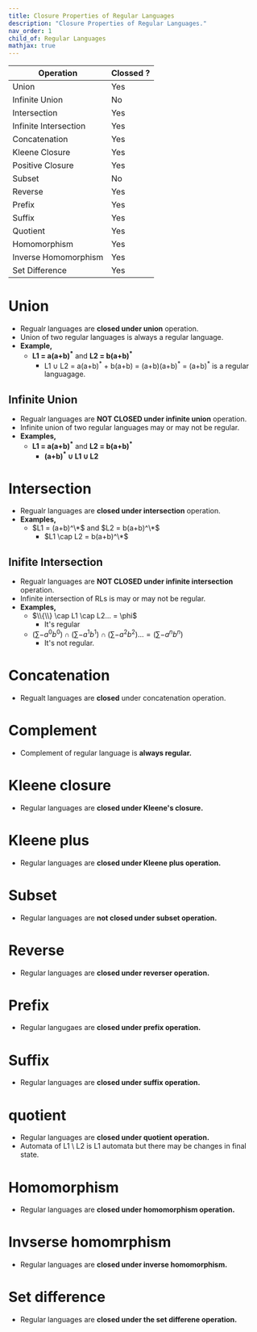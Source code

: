 ```yaml
---
title: Closure Properties of Regular Languages
description: "Closure Properties of Regular Languages."
nav_order: 1
child_of: Regular Languages
mathjax: true
---
```



|Operation|Clossed ?|
|-|-|
|Union|Yes|
|Infinite Union|No|
|Intersection|Yes|
|Infinite Intersection|Yes|
|Concatenation|Yes|
|Kleene Closure|Yes|
|Positive Closure|Yes|
|Subset|No|
|Reverse|Yes|
|Prefix|Yes|
|Suffix|Yes|
|Quotient|Yes|
|Homomorphism|Yes|
|Inverse Homomorphism|Yes|
|Set Difference|Yes|

# Union

- Regualr languages are **closed under union** operation. 
- Union of two regular languages is always a regular language.
- **Example,**
    - **L1 = a(a+b)<sup>*</sup>** and **L2 = b(a+b)<sup>*</sup>**
        - L1 ∪ L2 = a(a+b)<sup>\*</sup> + b(a+b) = (a+b)(a+b)<sup>\*</sup> = (a+b)<sup>*</sup> is a regular languagage.

## Infinite Union

- Regualr languages are **NOT CLOSED under infinite union** operation.
- Infinite union of two regular languages may or may not be regular.
- **Examples,**
    - **L1 = a(a+b)<sup>*</sup>** and **L2 = b(a+b)<sup>*</sup>**
        - **(a+b)<sup>\*</sup> ∪ L1 ∪ L2**

# Intersection

- Regualr languages are **closed under intersection** operation.
- **Examples,**
    - $L1 = (a+b)^\*$ and $L2 = b(a+b)^\*$
        - $L1 \cap L2 = b(a+b)^\*$


## Inifite Intersection

- Regualr languages are **NOT CLOSED under infinite intersection** operation.
- Infinite intersection of RLs is may or may not be regular.
- **Examples,**
    - $\\{\\} \cap L1 \cap L2... = \phi$
        - It's regular
    - $(\sum - a^0b^0) \cap (\sum - a^1b^1) \cap (\sum - a^2b^2) ... = (\sum - a^nb^n)$
        - It's not regular.

# Concatenation

- Regualt languages are **closed** under concatenation operation.

# Complement

- Complement of regular language is **always regular.**

# Kleene closure

- Regular languages are **closed under Kleene's closure.**

# Kleene plus

- Regular languages are **closed under Kleene plus operation.**

# Subset

- Regular languages are **not closed under subset operation.**

# Reverse

- Regular languages are **closed under reverser operation.**

# Prefix

- Regular langugaes are **closed under prefix operation.**

# Suffix

- Regular languages are **closed under suffix operation.**

# quotient

- Regular languages are **closed under quotient operation.**
- Automata of L1 \ L2 is L1 automata but there may be changes in final state.

# Homomorphism

- Regular languages are **closed under homomorphism operation.**

# Invserse homomrphism

- Regular languages are **closed under inverse homomorphism.**

# Set difference

- Regular languages are **closed under the set differene operation.**